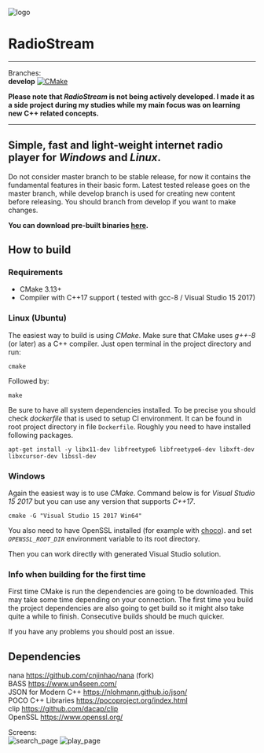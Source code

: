 ![logo](/resources/icon.png?raw=true)
# RadioStream
---
Branches:  
**develop** [![CMake](https://github.com/khrynczenko/RadioStream/actions/workflows/cmake.yml/badge.svg?branch=develop)](https://github.com/khrynczenko/RadioStream/actions/workflows/cmake.yml)

**Please note that *RadioStream* is not being actively developed. I made it as a side project during my studies while my main focus was on learning new C++ related concepts.** 

---

## Simple, fast and light-weight internet radio player for *Windows* and *Linux*. 

Do not consider master branch to be stable release, for now it contains
the fundamental features in their basic form.
Latest tested release goes on the master branch, while develop branch 
is used for creating new content before releasing.
You should branch from develop if you want to make changes.

**You can download pre-built binaries [here](https://github.com/khrynczenko/RadioStream/releases).**

## How to build
### Requirements
- CMake 3.13+
- Compiler with C++17 support ( tested with gcc-8 / Visual Studio 15 2017)

### Linux (Ubuntu)
The easiest way to build is using *CMake*. Make sure that CMake uses *g++-8* (or later) as a 
C++ compiler.
Just open terminal in the project directory and run:

`cmake`  

Followed by:

`make`

Be sure to have all system dependencies installed. To be precise you should check *dockerfile* that is used to setup CI environment. It can be found in 
root project directory in file `Dockerfile`. Roughly you need to have installed following packages.  

`apt-get install -y libx11-dev libfreetype6 libfreetype6-dev libxft-dev libxcursor-dev libssl-dev`

### Windows
Again the easiest way is to use *CMake*. Command below is for *Visual Studio 15 2017* but you can use any version that supports *C++17*.

`cmake -G "Visual Studio 15 2017 Win64"`

You also need to have OpenSSL installed (for example with [choco](https://chocolatey.org/packages/openssl)).
and set *`OPENSSL_ROOT_DIR`* environment variable to its root directory.

Then you can work directly with generated Visual Studio solution.

### Info when building for the first time
First time CMake is run the dependencies are going to be downloaded. 
This may take some time depending on your connection. The first time you build 
the project dependencies are also going to get build so it might also take quite 
a while to finish. Consecutive builds should be much quicker.

If you have any problems you should post an issue.

## Dependencies
nana https://github.com/cnjinhao/nana (fork)  
BASS https://www.un4seen.com/  
JSON for Modern C++ https://nlohmann.github.io/json/  
POCO C++ Libraries https://pocoproject.org/index.html  
clip https://github.com/dacap/clip  
OpenSSL https://www.openssl.org/

Screens:  
![search_page](/static/search_page.png?raw=true)
![play_page](/static/play_page.png?raw=true)
